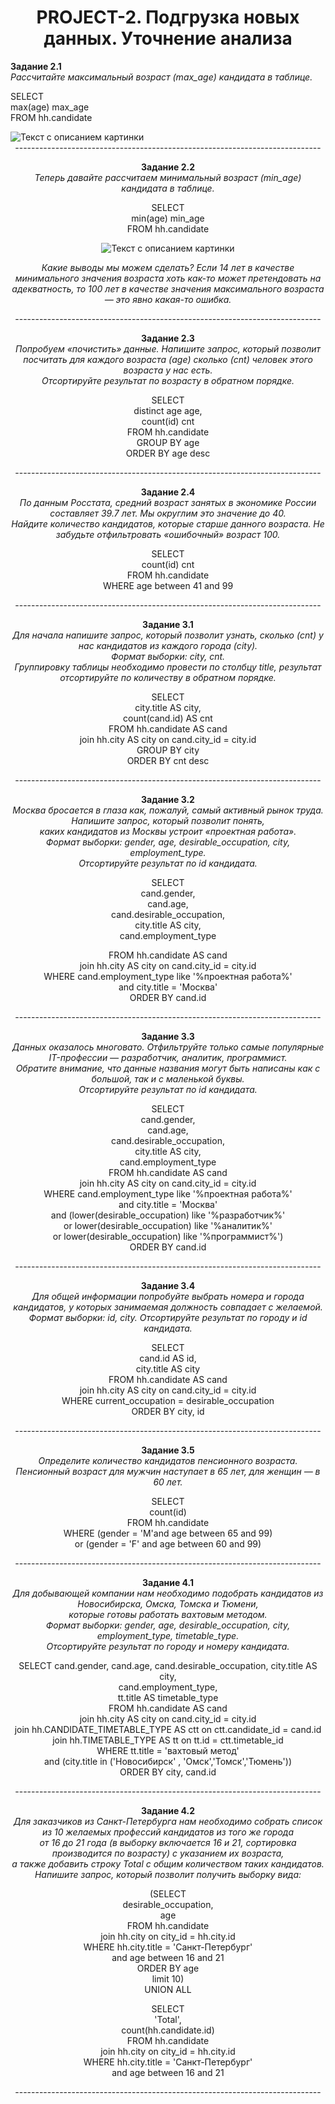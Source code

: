 # <center>  PROJECT-2. Подгрузка новых данных. Уточнение анализа  

**Задание 2.1**    
*Рассчитайте максимальный возраст (max_age) кандидата в таблице.*    

SELECT    
    max(age) max_age    
FROM hh.candidate   

<image src="/project_2/images/picture_0.jpg" alt="Текст с описанием картинки">

<center> ----------------------------------------------------------------------------

**Задание 2.2**  
*Теперь давайте рассчитаем минимальный возраст (min_age) кандидата в таблице.*   

SELECT   
    min(age) min_age   
FROM hh.candidate   

<image src="/images/picture_1.jpg" alt="Текст с описанием картинки">

*Какие выводы мы можем сделать? Если 14 лет в качестве минимального значения возраста хоть как-то может претендовать на адекватность, то 100 лет в качестве значения максимального возраста — это явно какая-то ошибка.*

<center> ----------------------------------------------------------------------------

**Задание 2.3**   
*Попробуем «почистить» данные. Напишите запрос, который позволит посчитать для каждого возраста (age) сколько (cnt) человек этого возраста у нас есть.*   
*Отсортируйте результат по возрасту в обратном порядке.*   

SELECT  
    distinct age age,  
    count(id) cnt  
FROM hh.candidate  
GROUP BY age  
ORDER BY age desc   

<center> ----------------------------------------------------------------------------

**Задание 2.4**   
*По данным Росстата, средний возраст занятых в экономике России составляет 39.7 лет. Мы округлим это значение до 40.*   
*Найдите количество кандидатов, которые старше данного возраста. Не забудьте отфильтровать «ошибочный» возраст 100.*

SELECT   
    count(id) cnt   
FROM hh.candidate   
WHERE age between 41 and 99   

<center> ----------------------------------------------------------------------------

**Задание 3.1**   
*Для начала напишите запрос, который позволит узнать, сколько (cnt) у нас кандидатов из каждого города (city).*    
*Формат выборки: city, cnt.*   
*Группировку таблицы необходимо провести по столбцу title, результат отсортируйте по количеству в обратном порядке.*   

SELECT   
    city.title AS city,   
    count(cand.id) AS cnt   
FROM hh.candidate AS cand   
    join hh.city AS city  on cand.city_id = city.id   
GROUP BY city   
ORDER BY cnt desc   

<center> ----------------------------------------------------------------------------

**Задание 3.2**  
*Москва бросается в глаза как, пожалуй, самый активный рынок труда. Напишите запрос, который позволит понять,*   
*каких кандидатов из Москвы устроит «проектная работа».*    
*Формат выборки: gender, age, desirable_occupation, city, employment_type.*  
*Отсортируйте результат по id кандидата.*  

SELECT   
    cand.gender,   
    cand.age,   
    cand.desirable_occupation,    
    city.title AS city,    
    cand.employment_type    

FROM hh.candidate AS cand    
     join hh.city AS city  on cand.city_id = city.id   
WHERE cand.employment_type like '%проектная работа%'    
    and city.title = 'Москва'   
ORDER BY cand.id   

<center> ----------------------------------------------------------------------------

**Задание 3.3**  
*Данных оказалось многовато. Отфильтруйте только самые популярные IT-профессии — разработчик, аналитик, программист.*   
*Обратите внимание, что данные названия могут быть написаны как с большой, так и с маленькой буквы.*  
*Отсортируйте результат по id кандидата.*   

SELECT  
    cand.gender,  
    cand.age,  
    cand.desirable_occupation,   
    city.title AS city,    
    cand.employment_type  
FROM hh.candidate AS cand  
     join hh.city AS city  on cand.city_id = city.id  
WHERE cand.employment_type like '%проектная работа%'   
    and city.title = 'Москва'   
    and (lower(desirable_occupation) like  '%разработчик%'   
    or lower(desirable_occupation) like  '%аналитик%'   
    or lower(desirable_occupation) like  '%программист%')   
ORDER BY cand.id   

<center> ----------------------------------------------------------------------------

**Задание 3.4**   
*Для общей информации попробуйте выбрать номера и города кандидатов, у которых занимаемая должность совпадает с желаемой.*
*Формат выборки: id, city.*
*Отсортируйте результат по городу и id кандидата.*

SELECT   
    cand.id AS id,  
    city.title AS city   
FROM hh.candidate AS cand   
     join hh.city AS city  on cand.city_id = city.id   
WHERE current_occupation = desirable_occupation    
ORDER BY city, id   

<center> ----------------------------------------------------------------------------

**Задание 3.5**  
*Определите количество кандидатов пенсионного возраста.*   
*Пенсионный возраст для мужчин наступает в 65 лет, для женщин — в 60 лет.*  

SELECT  
    count(id)  
FROM hh.candidate   
WHERE (gender = 'M'and  age between 65 and 99)   
    or (gender = 'F' and age between 60 and 99)  

<center> ----------------------------------------------------------------------------

**Задание 4.1**   
*Для добывающей компании нам необходимо подобрать кандидатов из Новосибирска, Омска, Томска и Тюмени,*  
*которые готовы работать вахтовым методом.*   
*Формат выборки: gender, age, desirable_occupation, city, employment_type, timetable_type.*  
*Отсортируйте результат по городу и номеру кандидата.*   

SELECT 
    cand.gender, 
    cand.age, 
    cand.desirable_occupation, 
    city.title AS city,  
    cand.employment_type,  
    tt.title AS timetable_type  
FROM hh.candidate AS cand  
    join hh.city AS city  on cand.city_id = city.id   
    join hh.CANDIDATE_TIMETABLE_TYPE AS ctt on ctt.candidate_id = cand.id  
    join hh.TIMETABLE_TYPE AS tt on tt.id = ctt.timetable_id   
WHERE tt.title = 'вахтовый метод'  
    and (city.title in  ('Новосибирск' , 'Омск','Томск','Тюмень'))   
ORDER BY city, cand.id    

<center> ----------------------------------------------------------------------------

**Задание 4.2**   
*Для заказчиков из Санкт-Петербурга нам необходимо собрать список из 10 желаемых профессий кандидатов из того же города*   
*от 16 до 21 года  (в выборку включается 16 и 21, сортировка производится по возрасту) с указанием их возраста,*  
*а также добавить строку Total с общим количеством таких кандидатов.*  
*Напишите запрос, который позволит получить выборку вида:*  

(SELECT  
    desirable_occupation,  
    age  
FROM hh.candidate   
    join hh.city on city_id = hh.city.id  
WHERE hh.city.title = 'Санкт-Петербург'   
    and age between 16 and 21   
ORDER BY age  
limit 10)   
UNION ALL   
   
SELECT   
    'Total',   
    count(hh.candidate.id)   
FROM hh.candidate   
    join hh.city on city_id = hh.city.id   
WHERE hh.city.title = 'Санкт-Петербург'    
    and age between 16 and 21   

<center> ----------------------------------------------------------------------------    